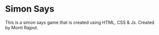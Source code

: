 # Simon Says
This is a simon says game that is created using HTML, CSS & Js.
Created by Monti Rajput.